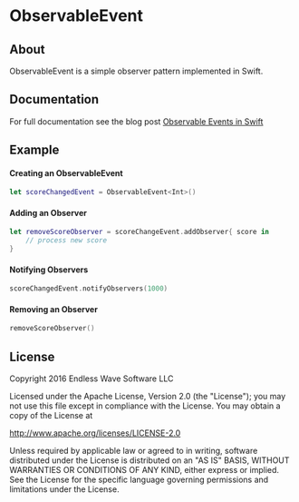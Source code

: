 # ObservableEvent

## About

ObservableEvent is a simple observer pattern implemented in Swift.

## Documentation

For full documentation see the blog post [Observable Events in Swift](http://endlesswavesoftware.com/blog/observable-events-in-swift/)

## Example

#### Creating an ObservableEvent

```swift
let scoreChangedEvent = ObservableEvent<Int>()
```

#### Adding an Observer

```swift
let removeScoreObserver = scoreChangeEvent.addObserver{ score in
    // process new score
}
```

#### Notifying Observers

```swift
scoreChangedEvent.notifyObservers(1000)
```

#### Removing an Observer

```swift
removeScoreObserver()
```

## License
Copyright 2016 Endless Wave Software LLC

Licensed under the Apache License, Version 2.0 (the "License");
you may not use this file except in compliance with the License.
You may obtain a copy of the License at

http://www.apache.org/licenses/LICENSE-2.0

Unless required by applicable law or agreed to in writing, software
distributed under the License is distributed on an "AS IS" BASIS,
WITHOUT WARRANTIES OR CONDITIONS OF ANY KIND, either express or implied.
See the License for the specific language governing permissions and
limitations under the License.
